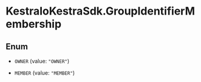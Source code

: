 # KestraIoKestraSdk.GroupIdentifierMembership

## Enum


* `OWNER` (value: `"OWNER"`)

* `MEMBER` (value: `"MEMBER"`)


